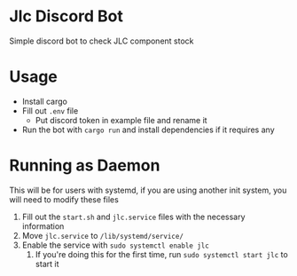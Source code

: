 # Jlc Discord Bot
Simple discord bot to check JLC component stock

#  Usage
* Install cargo
* Fill out `.env` file
  * Put discord token in example file and rename it
* Run the bot with `cargo run` and install dependencies if it requires any

# Running as Daemon
This will be for users with systemd, if you are using another init system, you will need to modify these files
1. Fill out the `start.sh` and `jlc.service` files with the necessary information
2. Move `jlc.service` to `/lib/systemd/service/`
3. Enable the service with `sudo systemctl enable jlc`
   1. If you're doing this for the first time, run `sudo systemctl start jlc` to start it
   